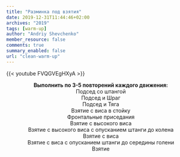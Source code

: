 ```yaml
---
title: "Разминка под взятия"
date: 2019-12-31T11:44:46+02:00
archives: "2019"
tags: [warm-up]
author: "Andriy Shevchenko"
member_resource: false
comments: true
summary_enabled: false
url: "clean-warm-up"
---
```


{{< youtube FVQGVEgHXyA >}}

**<center>Выполнить по 3-5 повторений каждого движения:** <br>
Подсед со штангой<br>
Подсед и Шраг<br>
Подсед и Тяга<br>
Взятие с виса в стойку<br>
Фронтальные приседания<br>
Взятие с высокого виса<br>
Взятие с высокого виса с опусканием штанги до колена<br>
Взятие с виса<br>
Взятие с виса с опусканием штанги до середины голени<br>
Взятие</center>


 


